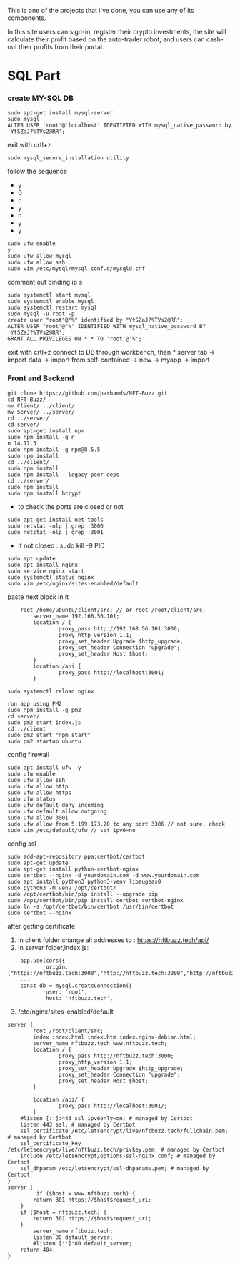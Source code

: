 This is one of the projects that i've done, you can use any of its components.

In this site users can sign-in, register their crypto investments, the site will calculate their profit based on the auto-trader robot, and users can cash-out their profits from their portal.

# SQL Part

### create MY-SQL DB
```
sudo apt-get install mysql-server
sudo mysql
ALTER USER 'root'@'localhost' IDENTIFIED WITH mysql_native_password by 'YtSZaJ?%TVs2@RR';
```
exit with crtl+z
```
sudo mysql_secure_installation utility
```
follow the sequence
  * y
  * 0
  * n
  * y
  * n
  * y
  * y
```
sudo ufw enable
y
sudo ufw allow mysql
sudo ufw allow ssh
sudo vim /etc/mysql/mysql.conf.d/mysqld.cnf
```
comment out binding ip s
```
sudo systemctl start mysql
sudo systemctl enable mysql
sudo systemctl restart mysql
sudo mysql -u root -p
create user "root"@"%" identified by "YtSZaJ?%TVs2@RR";
ALTER USER "root"@"%" IDENTIFIED WITH mysql_native_password BY 'YtSZaJ?%TVs2@RR';
GRANT ALL PRIVILEGES ON *.* TO 'root'@'%';
```
exit with crtl+z
connect to DB through workbench, then
    * server tab -> import data -> import from self-contained -> new -> myapp -> import

### Front and Backend
```
git clone https://github.com/parhamds/NFT-Buzz.git
cd NFT-Buzz/
mv Client/ ../client/
mv Server/ ../server/
cd ../server/
cd server/
sudo apt-get install npm
sudo npm install -g n
n 14.17.3
sudo npm install -g npm@8.5.5
sudo npm install
cd ../client/
sudo npm install
sudo npm install --legacy-peer-deps
cd ../server/
sudo npm install
sudo npm install bcrypt
```
- to check the ports are closed or not
```
sudo apt-get install net-tools
sudo netstat -nlp | grep :3000
sudo netstat -nlp | grep :3001
```
* if not closed : sudo kill -9 PID
```
sudo apt update
sudo apt install nginx
sudo service nginx start
sudo systemctl status nginx
sudo vim /etc/nginx/sites-enabled/default
```
paste next block in it
```
    root /home/ubuntu/client/src; // or root /root/client/src;
        server_name 192.168.56.101;
        location / {
                proxy_pass http://192.168.56.101:3000;
                proxy_http_version 1.1;
                proxy_set_header Upgrade $http_upgrade;
                proxy_set_header Connection "upgrade";
                proxy_set_header Host $host;
        }
        location /api {
                proxy_pass http://localhost:3001;
        }
```
```
sudo systemctl reload nginx
```
```
run app using PM2
sudo npm install -g pm2
cd server/
sudo pm2 start index.js
cd ../client
sudo pm2 start "npm start"
sudo pm2 startup ubuntu
```
config firewall
```
sudo apt install ufw -y
sudo ufw enable
sudo ufw allow ssh
sudo ufw allow http
sudo ufw allow https
sudo ufw status
sudo ufw default deny incoming
sudo ufw default allow outgoing
sudo ufw allow 3001
sudo ufw allow from 5.199.173.20 to any port 3306 // not sure, check
sudo vim /etc/default/ufw // set ipv6=no
```
config ssl
```
sudo add-apt-repository ppa:certbot/certbot
sudo apt-get update
sudo apt-get install python-certbot-nginx
sudo certbot --nginx -d yourdomain.com -d www.yourdomain.com
sudo apt install python3 python3-venv libaugeas0
sudo python3 -m venv /opt/certbot/
sudo /opt/certbot/bin/pip install --upgrade pip
sudo /opt/certbot/bin/pip install certbot certbot-nginx
sudo ln -s /opt/certbot/bin/certbot /usr/bin/certbot
sudo certbot --nginx
```
after getting certificate:
1) in client folder change all addresses to : https://nftbuzz.tech/api/
2) in server folder,index.js:
```
	app.use(cors({
    		origin:["https://nftbuzz.tech:3000","http://nftbuzz.tech:3000","http://nftbuzz.tech"],
	...
	const db = mysql.createConnection({
    		user: 'root',
    		host: 'nftbuzz.tech',
```
3) /etc/nginx/sites-enabled/default 
```
server {
        root /root/client/src;
        index index.html index.htm index.nginx-debian.html;
        server_name nftbuzz.tech www.nftbuzz.tech;
        location / {
                proxy_pass http://nftbuzz.tech:3000;
                proxy_http_version 1.1;
                proxy_set_header Upgrade $http_upgrade;
                proxy_set_header Connection "upgrade";
                proxy_set_header Host $host;
        }

        location /api/ {
                proxy_pass http://localhost:3001/;
        }
    #listen [::]:443 ssl ipv6only=on; # managed by Certbot
    listen 443 ssl; # managed by Certbot
    ssl_certificate /etc/letsencrypt/live/nftbuzz.tech/fullchain.pem; # managed by Certbot
    ssl_certificate_key /etc/letsencrypt/live/nftbuzz.tech/privkey.pem; # managed by Certbot
    include /etc/letsencrypt/options-ssl-nginx.conf; # managed by Certbot
    ssl_dhparam /etc/letsencrypt/ssl-dhparams.pem; # managed by Certbot
}
server {
         if ($host = www.nftbuzz.tech) {
        return 301 https://$host$request_uri;
    }
    if ($host = nftbuzz.tech) {
        return 301 https://$host$request_uri;
    }
        server_name nftbuzz.tech;
        listen 80 default_server;
        #listen [::]:80 default_server;
	return 404;
}
```
